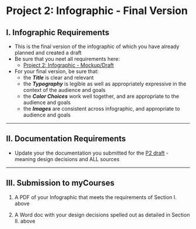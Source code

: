 # Project 2: Infographic - Final Version

## I. Infographic Requirements
- This is the final version of the infographic of which you have already planned and created a draft
- Be sure that you neet all requirements here:
  - [Project 2: Infographic - Mockup/Draft](p2-mockup-draft.md)
- For your final version, be sure that:
  - the ***Title*** is clear and relevant
  - the ***Typography*** is legible as well as appropriately expressive in the context of the audience and goals
  - the ***Color Choices*** work well together, and are appropriate to the audience and goals
  - the ***Images*** are consistent across infographic, and appropriate to audience and goals
 
---

## II. Documentation Requirements

- Update your the documentation you submitted for the [P2 draft](p2-mockup-draft.md#iii-submission-to-mycourses) - meaning design decisions and ALL sources

---

## III. Submission to myCourses

1) A PDF of your Infographic that meets the requirements of Section I. above

2) A Word doc with your design decisions spelled out as detailed in Section II. above
